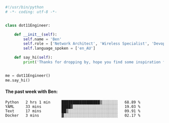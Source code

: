 ```python
#!/usr/bin/python
# -*- coding: utf-8 -*-


class dot11Engineer:

    def __init__(self):
        self.name = 'Ben'
        self.role = ['Network Architect', 'Wireless Specialist', 'Devops Engineer']
        self.language_spoken = ['en_AU']

    def say_hi(self):
        print('Thanks for dropping by, hope you find some inspiration from my work.')


me = dot11Engineer()
me.say_hi()
```

#### The past week with Ben:
<!--START_SECTION:waka-->

```text
Python   2 hrs 1 min     █████████████████▒░░░░░░░   68.89 %
YAML     33 mins         ████▓░░░░░░░░░░░░░░░░░░░░   19.03 %
Text     17 mins         ██▒░░░░░░░░░░░░░░░░░░░░░░   09.91 %
Docker   3 mins          ▓░░░░░░░░░░░░░░░░░░░░░░░░   02.17 %
```

<!--END_SECTION:waka-->  



